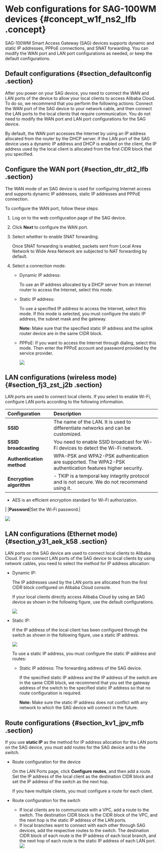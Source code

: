 # Web configurations for SAG-100WM devices {#concept_w1f_ns2_lfb .concept}

SAG-100WM Smart Access Gateway \(SAG\) devices supports dynamic and static IP addresses, PPPoE connections, and SNAT forwarding. You can modify the WAN port and LAN port configurations as needed, or keep the default configurations.

## Default configurations {#section_defaultconfig .section}

After you power on your SAG device, you need to connect the WAN and LAN ports of the device to allow your local clients to access Alibaba Cloud. To do so, we recommend that you perform the following actions: Connect the WAN port of the SAG device to your network cable, and then connect the LAN ports to the local clients that require communication. You do not need to modify the WAN port and LAN port configurations for the SAG device.

By default, the WAN port accesses the Internet by using an IP address allocated from the router by the DHCP server. If the LAN port of the SAG device uses a dynamic IP address and DHCP is enabled on the client, the IP address used by the local client is allocated from the first CIDR block that you specified.

## Configure the WAN port {#section_dtr_dt2_lfb .section}

The WAN mode of an SAG device is used for configuring Internet access and supports dynamic IP addresses, static IP addresses and PPPoE connection.

To configure the WAN port, follow these steps:

1.  Log on to the web configuration page of the SAG device.
2.  Click **Next** to configure the WAN port.
3.  Select whether to enable SNAT forwarding.

    Once SNAT forwarding is enabled, packets sent from Local Area Network to Wide Area Network are subjected to NAT forwarding by default.

4.  Select a connection mode:
    -   Dynamic IP address:

        To use an IP address allocated by a DHCP server from an Internet router to access the Internet, select this mode.

    -   Static IP address:

        To use a specified IP address to access the Internet, select this mode. If this mode is selected, you must configure the static IP address, the subnet mask and the gateway.

        **Note:** Make sure that the specified static IP address and the uplink router device are in the same CIDR block.

    -   PPPoE: If you want to access the Internet through dialing, select this mode. Then enter the PPPoE account and password provided by the service provider.

        ![](http://static-aliyun-doc.oss-cn-hangzhou.aliyuncs.com/assets/img/15409/15627396636821_en-US.png)


## LAN configurations \(wireless mode\) {#section_fj3_zst_j2b .section}

LAN ports are used to connect local clients. If you select to enable Wi-Fi, configure LAN ports according to the following information.

|Configuration|Description|
|:------------|:----------|
|**SSID**|The name of the LAN. It is used to differentiate networks and can be customized.|
|**SSID broadcasting**|You need to enable SSID broadcast for Wi-Fi devices to detect the Wi-Fi network.|
|**Authentication method**|WPA-PSK and WPA2-PSK authentication are supported. The WPA2-PSK authentication features higher security.|
|**Encryption algorithm**| -   TKIP is a temporal key integrity protocol and is not secure. We do not recommend using it.
-   AES is an efficient encryption standard for Wi-Fi authorization.

 |
|**Password**|Set the Wi-Fi password.|

![](http://static-aliyun-doc.oss-cn-hangzhou.aliyuncs.com/assets/img/23646/156273966313651_en-US.png)

## LAN configurations \(Ethernet mode\) {#section_y31_aek_k58 .section}

LAN ports on the SAG device are used to connect local clients to Alibaba Cloud. If you connect LAN ports of the SAG device to local clients by using network cables, you need to select the method for IP address allocation:

-   Dynamic IP:

    The IP addresses used by the LAN ports are allocated from the first CIDR block configured on Alibaba Cloud console.

    If your local clients directly access Alibaba Cloud by using an SAG device as shown in the following figure, use the default configurations.

    ![](http://static-aliyun-doc.oss-cn-hangzhou.aliyuncs.com/assets/img/15409/15627396646822_en-US.png)

-   Static IP:

    If the IP address of the local client has been configured through the switch as shown in the following figure, use a static IP address.

    ![](http://static-aliyun-doc.oss-cn-hangzhou.aliyuncs.com/assets/img/15409/15627396646823_en-US.png)

    To use a static IP address, you must configure the static IP address and routes:

    -   Static IP address: The forwarding address of the SAG device.

        If the specified static IP address and the IP address of the switch are in the same CIDR block, we recommend that you set the gateway address of the switch to the specified static IP address so that no route configuration is required.

        **Note:** Make sure the static IP address does not conflict with any network to which the SAG device will connect in the future.


## Route configurations {#section_kv1_jpv_mfb .section}

If you use **static IP** as the method for IP address allocation for the LAN ports on the SAG device, you must add routes for the SAG device and to the switch.

-   Route configuration for the device

    On the LAN Ports page, click **Configure routes**, and then add a route. Set the IP address of the local client as the destination CIDR block and set the IP address of the switch as the next hop.

    If you have multiple clients, you must configure a route for each client.

-   Route configuration for the switch

    -   If local clients are to communicate with a VPC, add a route to the switch. The destination CIDR block is the CIDR block of the VPC, and the next hop is the static IP address of the LAN ports.
    -   If local branches want to connect with each other through SAG devices, add the respective routes to the switch. The destination CIDR block of each route is the IP address of each local branch, and the next hop of each route is the static IP address of each LAN port.
    ![](http://static-aliyun-doc.oss-cn-hangzhou.aliyuncs.com/assets/img/23646/156273966439824_en-US.png)


